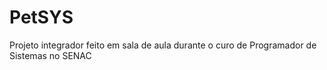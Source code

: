 # PetSYS
Projeto integrador feito em sala de aula durante o curo de Programador de Sistemas no SENAC
